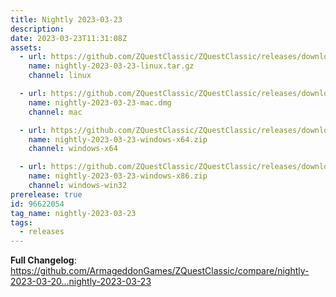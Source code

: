 ```yaml
---
title: Nightly 2023-03-23
description: 
date: 2023-03-23T11:31:08Z
assets: 
  - url: https://github.com/ZQuestClassic/ZQuestClassic/releases/download/nightly-2023-03-23/nightly-2023-03-23-linux.tar.gz
    name: nightly-2023-03-23-linux.tar.gz
    channel: linux

  - url: https://github.com/ZQuestClassic/ZQuestClassic/releases/download/nightly-2023-03-23/nightly-2023-03-23-mac.dmg
    name: nightly-2023-03-23-mac.dmg
    channel: mac

  - url: https://github.com/ZQuestClassic/ZQuestClassic/releases/download/nightly-2023-03-23/nightly-2023-03-23-windows-x64.zip
    name: nightly-2023-03-23-windows-x64.zip
    channel: windows-x64

  - url: https://github.com/ZQuestClassic/ZQuestClassic/releases/download/nightly-2023-03-23/nightly-2023-03-23-windows-x86.zip
    name: nightly-2023-03-23-windows-x86.zip
    channel: windows-win32
prerelease: true
id: 96622054
tag_name: nightly-2023-03-23
tags:
  - releases
---
```


**Full Changelog**: https://github.com/ArmageddonGames/ZQuestClassic/compare/nightly-2023-03-20...nightly-2023-03-23
